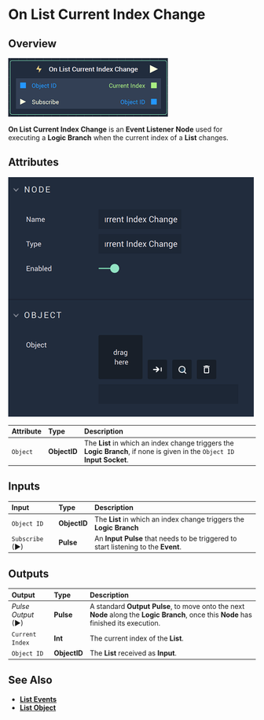 # On List Current Index Change

## Overview

![The On List Current Index Change Node.](../../../.gitbook/assets/onlistcurrentindexchangenode.png)

**On List Current Index Change** is an **Event Listener** **Node** used for executing a **Logic Branch** when the current index of a **List** changes.

## Attributes

![The On List Current Index Change Node Attributes.](../../../.gitbook/assets/onlistcurrentindexchangeattributes.png)

| Attribute | Type | Description |
| :--- | :--- | :--- |
| `Object` | **ObjectID** | The **List** in which an index change triggers the **Logic Branch**, if none is given in the `Object ID` **Input Socket**. |

## Inputs

| Input | Type | Description |
| :--- | :--- | :--- |
| `Object ID` | **ObjectID** | The **List** in which an index change triggers the **Logic Branch** |
| `Subscribe` (►)|**Pulse** | An **Input Pulse** that needs to be triggered to start listening to the **Event**. |

## Outputs

| Output | Type | Description |
| :--- | :--- | :--- |
| _Pulse Output_ \(►\) | **Pulse** | A standard **Output Pulse**, to move onto the next **Node** along the **Logic Branch**, once this **Node** has finished its execution. |
| `Current Index` | **Int** | The current index of the **List**. |
| `Object ID` | **ObjectID** | The **List** received as **Input**. |

## See Also

* [**List Events**](./)
* [**List Object**](../../../objects-and-types/scene-objects/list-widget.md)

